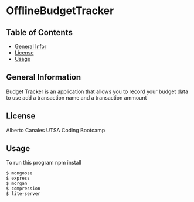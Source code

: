 # OfflineBudgetTracker

## Table of Contents
* [General Infor](#general-information)
* [License](#license)
* [Usage](#usage)
## General Information
Budget Tracker is an application that allows you to record your budget data 
to use add a transaction name and a transaction ammount 
## License
Alberto Canales UTSA Coding Bootcamp
## Usage
To run this program npm install

```
$ mongoose
$ express
$ morgan
$ compression 
$ lite-server